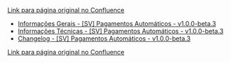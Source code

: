 [Link para página original no Confluence](https://openfinancebrasil.atlassian.net/wiki/spaces/OF/pages/223805954)

- [Informações Gerais - \[SV\] Pagamentos Automáticos - v1.0.0-beta.3](../../../../../../../../OF/Open%20Finance%20Brasil/Especifica%c3%a7%c3%b5es%20de%20APIs/Servi%c3%a7os%20-%20SV/[SV]%20Inicia%c3%a7%c3%a3o%20de%20Pagamentos/[SV]%20API%20-%20Pagamentos%20Autom%c3%a1ticos/Hist%c3%b3rico%20de%20Especifica%c3%a7%c3%b5es%20-%20[SV]%20Pagamentos%20Autom%c3%a1ticos/v1.0.0-beta.3%20%e2%80%93%20[SV]%20Pagamentos%20Autom%c3%a1ticos/Informa%c3%a7%c3%b5es%20Gerais%20-%20[SV]%20Pagamentos%20Autom%c3%a1ticos%20-%20v1.0.0-beta.3/index)
- [Informações Técnicas - \[SV\] Pagamentos Automáticos - v1.0.0-beta.3](../../../../../../../../OF/Open%20Finance%20Brasil/Especifica%c3%a7%c3%b5es%20de%20APIs/Servi%c3%a7os%20-%20SV/[SV]%20Inicia%c3%a7%c3%a3o%20de%20Pagamentos/[SV]%20API%20-%20Pagamentos%20Autom%c3%a1ticos/Hist%c3%b3rico%20de%20Especifica%c3%a7%c3%b5es%20-%20[SV]%20Pagamentos%20Autom%c3%a1ticos/v1.0.0-beta.3%20%e2%80%93%20[SV]%20Pagamentos%20Autom%c3%a1ticos/Informa%c3%a7%c3%b5es%20T%c3%a9cnicas%20-%20[SV]%20Pagamentos%20Autom%c3%a1ticos%20-%20v1.0.0-beta.3)
- [Changelog - \[SV\] Pagamentos Automáticos - v1.0.0-beta.3](../../../../../../../../OF/Open%20Finance%20Brasil/Especifica%c3%a7%c3%b5es%20de%20APIs/Servi%c3%a7os%20-%20SV/[SV]%20Inicia%c3%a7%c3%a3o%20de%20Pagamentos/[SV]%20API%20-%20Pagamentos%20Autom%c3%a1ticos/Hist%c3%b3rico%20de%20Especifica%c3%a7%c3%b5es%20-%20[SV]%20Pagamentos%20Autom%c3%a1ticos/v1.0.0-beta.3%20%e2%80%93%20[SV]%20Pagamentos%20Autom%c3%a1ticos/Changelog%20-%20[SV]%20Pagamentos%20Autom%c3%a1ticos%20-%20v1.0.0-beta.3)

[Link para página original no Confluence](https://openfinancebrasil.atlassian.net/wiki/spaces/OF/pages/223805954)